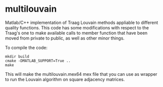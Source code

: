 # multilouvain
Matlab/C++ implementation of Traag Louvain methods appliable to different quality functions. This code has some modifications with respect to the Traag's one to make available calls to member function that have been moved from private to public, as well as other minor things.

To compile the code:

    mkdir build
    cmake -DMATLAB_SUPPORT=True ..
    make

This will make the multilouvain.mex64 mex file that you can use as wrapper to run the Louvain algorithm on square adjacency matrices.
